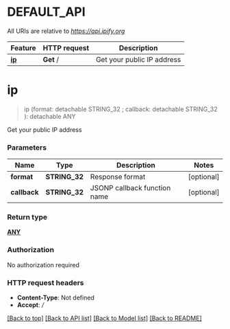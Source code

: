 # DEFAULT_API

All URIs are relative to *https://api.ipify.org*

Feature | HTTP request | Description
------------- | ------------- | -------------
[**ip**](DEFAULT_API.md#ip) | **Get** / | Get your public IP address


# **ip**
> ip (format:  detachable STRING_32 ; callback:  detachable STRING_32 ): detachable ANY
	

Get your public IP address


### Parameters

Name | Type | Description  | Notes
------------- | ------------- | ------------- | -------------
 **format** | **STRING_32**| Response format | [optional] 
 **callback** | **STRING_32**| JSONP callback function name | [optional] 

### Return type

[**ANY**](ANY.md)

### Authorization

No authorization required

### HTTP request headers

 - **Content-Type**: Not defined
 - **Accept**: */*

[[Back to top]](#) [[Back to API list]](../README.md#documentation-for-api-endpoints) [[Back to Model list]](../README.md#documentation-for-models) [[Back to README]](../README.md)

